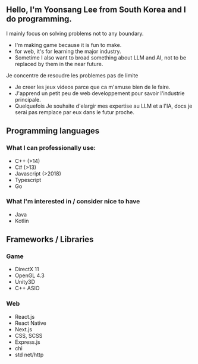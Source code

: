 ## Hello, I'm Yoonsang Lee from South Korea and I do programming.

I mainly focus on solving problems not to any boundary.
- I'm making game because it is fun to make.
- for web, it's for learning the major industry.
- Sometime I also want to broad something about LLM and AI, not to be replaced by them in the near future.

Je concentre de resoudre les problemes pas de limite
- Je creer les jeux videos parce que ca m'amuse bien de le faire.
- J'apprend un petit peu de web developpement pour savoir l'industrie principale.
- Quelquefois Je souhaite d'elargir mes expertise au LLM et a l'IA, docs je serai pas remplace par eux dans le futur proche.

## Programming languages

### What I can professionally use:

- C++ (>14)
- C# (>13)
- Javascript (>2018)
- Typescript
- Go

### What I'm interested in / consider nice to have

- Java
- Kotlin

## Frameworks / Libraries

### Game

- DirectX 11
- OpenGL 4.3
- Unity3D
- C++ ASIO

### Web

- React.js
- React Native
- Next.js
- CSS, SCSS
- Express.js
- chi
- std net/http


